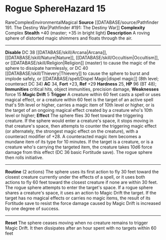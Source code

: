 ﻿---
ac: '34'
all_resistance: null
complexity: Complex
element: null
fortitude: '+23'
hardness: '25'
hazard_type: Environmental
hp: 96 (BT 48)
id: '392'
immunity:
- critical hits
- object immunities
- precision damage
level: '15'
name: Rogue Sphere
rarity: Rare
reflex: '+29'
resistance: null
rus_type_level: null
school: null
source: '[[DATABASE/source/Pathfinder 191. The Destiny War|Pathfinder #191: The Destiny
  War]]'
trait:
- '[[DATABASE/trait/Complex|Complex]]'
- '[[DATABASE/trait/Environmental|Environmental]]'
- '[[DATABASE/trait/Magical|Magical]]'
- '[[DATABASE/trait/Rare|Rare]]'
type: Hazard
weakness:
- '[[DATABASE/trait/Force|force]] 15'
will: null

---
# Rogue Sphere<span class="item-type">Hazard 15</span>

<span class="trait-rare item-trait">Rare</span><span class="item-trait">Complex</span><span class="item-trait">Environmental</span><span class="item-trait">Magical</span>
**Source** [[DATABASE/source/Pathfinder 191. The Destiny War|Pathfinder #191: The Destiny War]]
**Complexity** Complex
**Stealth** +40 (master; +35 in bright light)
**Description** A roving sphere of distorted magic shimmers and floats through the air.

---
**Disable** DC 38 [[DATABASE/skill/Arcana|Arcana]], [[DATABASE/skill/Nature|Nature]], [[DATABASE/skill/Occultism|Occultism]], or [[DATABASE/skill/Religion|Religion]] (master) to cause the magic of the sphere to dissipate harmlessly, or DC 40 [[DATABASE/skill/Thievery|Thievery]] to cause the sphere to burst and implode safely, or [[DATABASE/spell/Dispel Magic|dispel magic]] (8th level; counteract DC 34)
**AC** 34, **Fort** +23, **Ref** +29
**Hardness** 25, **HP** 96 (BT 48); **Immunities** critical hits, object immunities, precision damage, **Weaknesses** force 15
**Magic Drift** <span class="action-icon">5</span> **Trigger** A creature within 60 feet casts a spell or uses magical effect, or a creature within 60 feet is the target of an active spell that's 5th level or higher, carries a magic item of 10th level or higher, or is the target of an ongoing magical effect created by a creature who's 10th level or higher; **Effect** The sphere flies 30 feet toward the triggering creature. If the sphere would enter a creature's space, it stops moving in that creature's space, then attempts to counter the triggering magic effect (or alternately, the strongest magic effect on the creature), with a counteract modifier of +28. A counteracted magic item becomes a mundane item of its type for 10 minutes. If the target is a creature, or is a creature who's carrying the targeted item, the creature takes 10d6 force damage from this effect (DC 36 basic Fortitude save). The rogue sphere then rolls initiative.

---
**Routine** (2 actions) The sphere uses its first action to fly 30 feet toward the closest creature currently under the effects of a spell, or it uses both actions to fly 60 feet toward the closest creature if none are within 30 feet. The rogue sphere attempts to enter the target's space. If a rogue sphere shares a creature's space, it uses an action to Magic Drift the target. If the target has no magical effects or carries no magic items, the result of its Fortitude save to resist the force damage caused by Magic Drift is increased by one degree of success.

---
**Reset** The sphere ceases moving when no creature remains to trigger Magic Drift. It then dissipates after an hour spent with no targets within 60 feet
